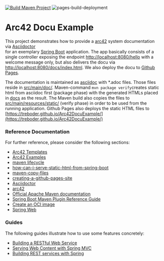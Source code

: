 [![Build Maven Project](https://github.com/Treboder/Arc42DocuExample/actions/workflows/maven-build.yml/badge.svg)](https://github.com/Treboder/Arc42DocuExample/actions/workflows/maven-build.yml)
![pages-build-deployment](https://github.com/Treboder/Arc42DocuExample/actions/workflows/pages/pages-build-deployment/badge.svg)

# Arc42 Docu Example

This project demonstrates how to provide a [arc42](https://arc42.org/) system documentation via [Asciidoctor](https://asciidoctor.org/)    
for an exemplary [Spring Boot](https://spring.io/guides/gs/spring-boot/) application.
The app basically consists of a single controller exposing the endpoint [http://localhost:8080/hello](http://localhost:8080/hello) with a welcome message only, 
but also delivers the docu via [http://localhost:8080/docs/index.html](http://localhost:8080/docs/index.html).
We also deploy the docu to [Github Pages](https://pages.github.com/). 

The documentation is maintained as [asciidoc](https://asciidoc.org/) with *.adoc files.
Those files reside in [src/main/doc/](src/main/doc/).
Maven-command ````mvn package verify````creates static html from asciidoc first (package phase) with the generated HTMLs placed in [docs](docs/) as the result. 
The Maven build also copies the files to [src/main/resources/static/](src/main/resources/static/) (verify phase) in order to be used from the running application.
Github Pages also deploys the static HTML files to [https://treboder.github.io/Arc42DocuExample/](https://treboder.github.io/Arc42DocuExample/)

### Reference Documentation
For further reference, please consider the following sections:

* [Arc42 Templates](https://github.com/arc42/arc42-template)
* [Arc42 Examples](https://arc42.org/examples)
* [maven lifecycle](https://maven.apache.org/guides/introduction/introduction-to-the-lifecycle.html)
* [how-can-i-serve-static-html-from-spring-boot](https://stackoverflow.com/questions/42393211/how-can-i-serve-static-html-from-spring-boot)
* [maven-copy-files](https://www.baeldung.com/maven-copy-files)
* [creating-a-github-pages-site](https://docs.github.com/de/pages/getting-started-with-github-pages/creating-a-github-pages-site)
* [Asciidoctor](https://asciidoctor.org/)
* [arc42](https://arc42.org/) 
* [Official Apache Maven documentation](https://maven.apache.org/guides/index.html)
* [Spring Boot Maven Plugin Reference Guide](https://docs.spring.io/spring-boot/docs/3.0.2/maven-plugin/reference/html/)
* [Create an OCI image](https://docs.spring.io/spring-boot/docs/3.0.2/maven-plugin/reference/html/#build-image)
* [Spring Web](https://docs.spring.io/spring-boot/docs/3.0.2/reference/htmlsingle/#web)

### Guides
The following guides illustrate how to use some features concretely:

* [Building a RESTful Web Service](https://spring.io/guides/gs/rest-service/)
* [Serving Web Content with Spring MVC](https://spring.io/guides/gs/serving-web-content/)
* [Building REST services with Spring](https://spring.io/guides/tutorials/rest/)

